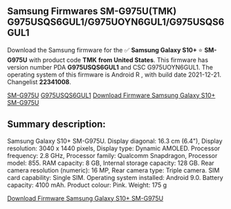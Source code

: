 <h2>Samsung Firmwares SM-G975U(TMK) G975USQS6GUL1/G975UOYN6GUL1/G975USQS6GUL1</h2>
Download the Samsung firmware for the ✅ <strong>Samsung Galaxy S10+ </strong> ⭐ <strong>SM-G975U</strong> with product code <strong>TMK</strong> <strong> from United States</strong>. This firmware has version number PDA <strong>G975USQS6GUL1</strong> and CSC G975UOYN6GUL1. The operating system of this firmware is Android R , with build date 2021-12-21. Changelist <strong>22341008</strong>.

[SM-G975U](https://samfirm.shop/samsung/model/SM-G975U)
[G975USQS6GUL1](https://samfirm.shop/samsung/pda/G975USQS6GUL1)
[Download Firmware Samsung Galaxy S10+ SM-G975U](https://samfirm.shop/samsung/firmware/484398)
<h2>Summary description:</h2>
<p>Samsung Galaxy S10+ SM-G975U. Display diagonal: 16.3 cm (6.4"), Display resolution: 3040 x 1440 pixels, Display type: Dynamic AMOLED. Processor frequency: 2.8 GHz, Processor family: Qualcomm Snapdragon, Processor model: 855. RAM capacity: 8 GB, Internal storage capacity: 128 GB. Rear camera resolution (numeric): 16 MP, Rear camera type: Triple camera. SIM card capability: Single SIM. Operating system installed: Android 9.0. Battery capacity: 4100 mAh. Product colour: Pink. Weight: 175 g</p>


[Download Firmware Samsung Galaxy S10+ SM-G975U](https://samfirm.shop/samsung/firmware/484398)
